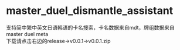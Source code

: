 # master_duel_dismantle_assistant
支持简中繁中英文日语韩语的卡名搜索，卡名数据来自mdt，牌组数据来自master duel meta \
下载请点击右边的release->v0.0.1->v0.0.1.zip
